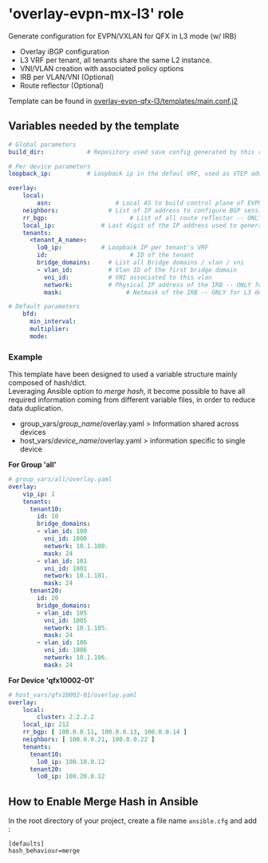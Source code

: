 
# 'overlay-evpn-mx-l3' role
Generate configuration for EVPN/VXLAN for QFX in L3 mode (w/ IRB)
 - Overlay iBGP configuration
 - L3 VRF per tenant, all tenants share the same L2 instance.
 - VNI/VLAN creation with associated policy options
 - IRB per VLAN/VNI (Optional)
 - Route reflector (Optional)

Template can be found in [overlay-evpn-qfx-l3/templates/main.conf.j2](templates/main.conf.j2)

## Variables needed by the template

```yaml
# Global parameters
build_dir:            # Repository used save config generated by this role

# Per device parameters
loopback_ip:          # Loopback ip in the defaul VRF, used as VTEP address

overlay:
    local:
        asn: 				  # Local AS to build control plane of EVPN
    neighbors: 				# List of IP address to configure BGP sessions. Must be RR if you are on leaves and must be leaves if you are on MXs. In any case, it must be loopback of devices
    rr_bgp: 				      # List of all route reflector -- ONLY for MXs / not supported for leaves
    local_ip:             # Last digit of the IP address used to generate local IP in each VNI
    tenants:
      <tenant_A_name>:
        lo0_ip:           # Loopback IP per tenant's VRF
        id: 				      # ID of the tenant
        bridge_domains:		# List all Bridge domains / vlan / vni
        - vlan_id: 		    # Vlan ID of the first bridge domain
          vni_id: 		    # VNI associated to this vlan
          network:  	    # Physical IP address of the IRB -- ONLY for L3 devices
          mask: 			     # Netmask of the IRB -- ONLY for L3 devices

# Default parameters
    bfd:
      min_interval:
      multiplier:
      mode:
```

### Example

This template have been designed to used a variable structure mainly composed of hash/dict.  
Leveraging Ansible option to *merge hash*, it become possible to have all required information coming from different variable files, in order to reduce data duplication.

- group_vars/*group_name*/overlay.yaml   > Information shared across devices
- host_vars/*device_name*/overlay.yaml   > information specific to single device

**For Group 'all'**
```yaml
# group_vars/all/overlay.yaml
overlay:
    vip_ip: 1
    tenants:
      tenant10:
        id: 10
        bridge_domains:
        - vlan_id: 100
          vni_id: 1000
          network: 10.1.100.
          mask: 24
        - vlan_id: 101
          vni_id: 1001
          network: 10.1.101.
          mask: 24
      tenant20:
        id: 20
        bridge_domains:
        - vlan_id: 105
          vni_id: 1005
          network: 10.1.105.
          mask: 24
        - vlan_id: 106
          vni_id: 1006
          network: 10.1.106.
          mask: 24
```

**For Device 'qfx10002-01'**
```yaml
# host_vars/qfx10002-01/overlay.yaml
overlay:
    local:
        cluster: 2.2.2.2
    local_ip: 212
    rr_bgp: [ 100.0.0.11, 100.0.0.13, 100.0.0.14 ]
    neighbors: [ 100.0.0.21, 100.0.0.22 ]
    tenants:
      tenant10:
        lo0_ip: 100.10.0.12
      tenant20:
        lo0_ip: 100.20.0.12
```

## How to Enable Merge Hash in Ansible

In the root directory of your project, create a file name ```ansible.cfg``` and add :
```
[defaults]
hash_behaviour=merge
```
